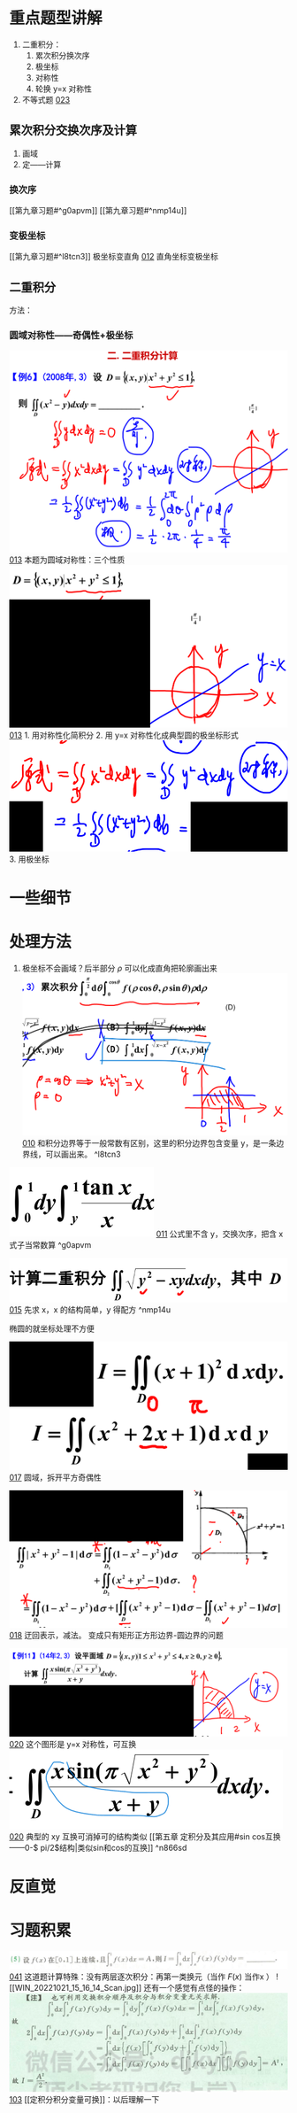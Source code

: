# 重点题型讲解

1. 二重积分：
	1. 累次积分换次序
	2. 极坐标
	3. 对称性
	4. 轮换 y=x 对称性
2. 不等式题  [023](bookxnotepro://opennote/?nb={eaae9369-1988-4e39-8c00-ce441fc1deb4}&book=5196c24459f0aa255f7fa5bec6dcb155&page=22&x=40&y=36&id=18954&uuid=c0238c97c394254f29a6f86581ffb2e0)


## 累次积分交换次序及计算

1. 画域
2. 定——计算

### 换次序
[[第九章习题#^g0apvm]]
[[第九章习题#^nmp14u]]

###  变极坐标
[[第九章习题#^l8tcn3]] 极坐标变直角
[012](bookxnotepro://opennote/?nb={eaae9369-1988-4e39-8c00-ce441fc1deb4}&book=5196c24459f0aa255f7fa5bec6dcb155&page=11&x=299&y=33&id=18944&uuid=147e6e301a8fb41177bc70ed0b335070) 直角坐标变极坐标

## 二重积分

方法：

### 圆域对称性——奇偶性+极坐标

![](Attachment/20221015160411.png)
	[013](bookxnotepro://opennote/?nb={eaae9369-1988-4e39-8c00-ce441fc1deb4}&book=5196c24459f0aa255f7fa5bec6dcb155&page=12&x=372&y=278&id=18945&uuid=ddcfc0d1eabb6bbd6aa8b9a8e0d29e28)
	本题为圆域对称性：三个性质
	![](Attachment/20221015160434.png)
	[013](bookxnotepro://opennote/?nb={eaae9369-1988-4e39-8c00-ce441fc1deb4}&book=5196c24459f0aa255f7fa5bec6dcb155&page=12&x=543&y=226&id=18946&uuid=976c59f9cb463f08e3ed38a5406de4b2)
	1. 用对称性化简积分
	2. 用 y=x 对称性化成典型圆的极坐标形式![](Attachment/20221015160616.png)
	3. 用极坐标


# 一些细节

# 处理方法

1. 极坐标不会画域？后半部分 $\rho$ 可以化成直角把轮廓画出来
	![](Attachment/20221015145606.png)
	[010](bookxnotepro://opennote/?nb={eaae9369-1988-4e39-8c00-ce441fc1deb4}&book=5196c24459f0aa255f7fa5bec6dcb155&page=9&x=523&y=213&id=18942&uuid=5c379e6af14a353baf7309b9a8897a8c)
	和积分边界等于一般常数有区别，这里的积分边界包含变量 y，是一条边界线，可以画出来。
	 ^l8tcn3

![](Attachment/20221015150728.png)
	[011](bookxnotepro://opennote/?nb={eaae9369-1988-4e39-8c00-ce441fc1deb4}&book=5196c24459f0aa255f7fa5bec6dcb155&page=10&x=344&y=43&id=18943&uuid=04740affbef9d12e020d600e473a0705)
	公式里不含 y，交换次序，把含 x 式子当常数算
	 ^g0apvm

![](Attachment/20221015160905.png)
	[015](bookxnotepro://opennote/?nb={eaae9369-1988-4e39-8c00-ce441fc1deb4}&book=5196c24459f0aa255f7fa5bec6dcb155&page=14&x=434&y=39&id=18948&uuid=1cd6d860a42ab5c5aac366835c08e44b)
	先求 x，x 的结构简单，y 得配方
	 ^nmp14u

椭圆的就坐标处理不方便

![](Attachment/20221015161217.png)
	[017](bookxnotepro://opennote/?nb={eaae9369-1988-4e39-8c00-ce441fc1deb4}&book=5196c24459f0aa255f7fa5bec6dcb155&page=16&x=237&y=124&id=18949&uuid=7a8d6993a238e6df8316457f3dc4b596)
	圆域，拆开平方奇偶性

![](Attachment/20221015161431.png)
	[018](bookxnotepro://opennote/?nb={eaae9369-1988-4e39-8c00-ce441fc1deb4}&book=5196c24459f0aa255f7fa5bec6dcb155&page=17&x=369&y=250&id=18950&uuid=c2b52552578a1c70ebb2bcc7bf0ff30c)
	迂回表示，减法。
	变成只有矩形正方形边界-圆边界的问题

![](Attachment/20221015161919.png)
	[020](bookxnotepro://opennote/?nb={eaae9369-1988-4e39-8c00-ce441fc1deb4}&book=5196c24459f0aa255f7fa5bec6dcb155&page=19&x=477&y=151&id=18951&uuid=0241a69db517261ac6e04c0fc09d8811)
	这个图形是 y=x 对称性，可互换
	![](Attachment/20221015162030.png)
	[020](bookxnotepro://opennote/?nb={eaae9369-1988-4e39-8c00-ce441fc1deb4}&book=5196c24459f0aa255f7fa5bec6dcb155&page=19&x=244&y=92&id=18952&uuid=c383b0b1f9827a28d534219cb9fd4a60)
	典型的 xy 互换可消掉可的结构类似
	[[第五章 定积分及其应用#sin cos互换——0-$ pi/2$结构|类似sin和cos的互换]]
	 ^n866sd



# 反直觉


# 习题积累

![](Attachment/20221021151527.png)
	[041](bookxnotepro://opennote/?nb={4b0b849c-f284-459f-9b9c-e14b0ecf8ba2}&book=4f1972a39d8f1176257957a09d832b75&page=40&x=255&y=385&id=101&uuid=b7708a2a29d6bdb2765527d7886d0f0a)
	这道题计算特殊：没有两层逐次积分：再第一类换元（当作 $F(x)$ 当作x ）
	![[WIN_20221021_15_16_14_Scan.jpg]]
	还有一个感觉有点怪的操作：
		![](Attachment/20221021153523.png)
	[103](bookxnotepro://opennote/?nb={4b0b849c-f284-459f-9b9c-e14b0ecf8ba2}&book=4db326750425a2eac028b50acbc37456&page=102&x=223&y=255&id=102&uuid=0fed378e577d13cee1a098e537f40671)
	[[定积分积分变量可换]]：以后理解一下